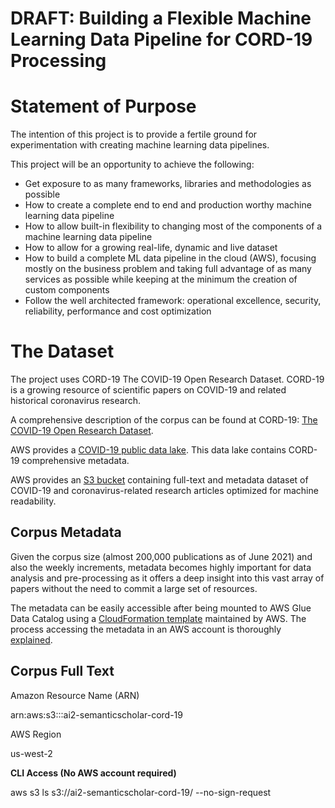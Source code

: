 # DRAFT: Building a Flexible Machine Learning Data Pipeline for CORD-19 Processing

# Statement of Purpose

The intention of this project is to provide a fertile ground for experimentation with creating machine learning data pipelines.

This project will be an opportunity to achieve the following:

- Get exposure to as many frameworks, libraries and methodologies as possible
- How to create a complete end to end and production worthy machine learning data pipeline
- How to allow built-in flexibility to changing most of the components of a machine learning data pipeline
- How to allow for a growing real-life, dynamic and live dataset
- How to build a complete ML data pipeline in the cloud (AWS), focusing mostly on the business problem and taking full advantage of as many services as possible while keeping at the minimum the creation of custom components
- Follow the well architected framework: operational excellence, security, reliability, performance and cost optimization

# The Dataset

The project uses CORD-19 The COVID-19 Open Research Dataset. CORD-19 is a growing resource of scientific papers on COVID-19 and related historical coronavirus research.

A comprehensive description of the corpus can be found at CORD-19: [The COVID-19 Open Research Dataset](https://www.aclweb.org/anthology/2020.nlpcovid19-acl.1.pdf).

AWS provides a [COVID-19 public data lake](https://aws.amazon.com/blogs/big-data/a-public-data-lake-for-analysis-of-covid-19-data/). This data lake contains CORD-19 comprehensive metadata.

AWS provides an [S3 bucket](https://registry.opendata.aws/cord-19/) containing full-text and metadata dataset of COVID-19 and coronavirus-related research articles optimized for machine readability.

## Corpus Metadata

Given the corpus size (almost 200,000 publications as of June 2021) and also the weekly increments, metadata becomes highly important for data analysis and pre-processing as it offers a deep insight into this vast array of papers without the need to commit a large set of resources.

The metadata can be easily accessible after being mounted to AWS Glue Data Catalog using a [CloudFormation template](https://covid19-lake.s3.us-east-2.amazonaws.com/cfn/CovidLakeStack.template.json) maintained by AWS. The process accessing the metadata in an AWS account is thoroughly [explained](https://aws.amazon.com/blogs/big-data/a-public-data-lake-for-analysis-of-covid-19-data/).

## Corpus Full Text

Amazon Resource Name (ARN)

arn:aws:s3:::ai2-semanticscholar-cord-19

AWS Region

us-west-2

**CLI Access (No AWS account required)**

aws s3 ls s3://ai2-semanticscholar-cord-19/ --no-sign-request